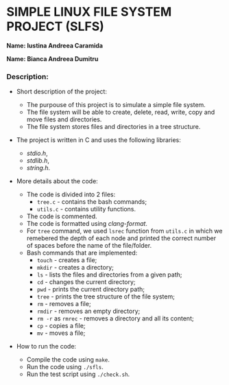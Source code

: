 # SIMPLE LINUX FILE SYSTEM PROJECT (SLFS)

**Name: Iustina Andreea Caramida**

**Name: Bianca Andreea Dumitru**

### Description:
* Short description of the project:
    * The purpouse of this project is to simulate a simple file system.
    * The file system will be able to create, delete, read, write, copy and move files and directories. 
    * The file system stores files and directories in a tree structure.

* The project is written in C and uses the following libraries:
    * *stdio.h*,
    * *stdlib.h*,
    * *string.h*.

* More details about the code:
    * The code is divided into 2 files:
        * `tree.c` - contains the bash commands;
        * `utils.c` - contains utility functions.
    * The code is commented.
    * The code is formatted using *clang-format*.
    * For `tree` command, we used `lsrec` function from `utils.c` in which we remebered the depth of each node and printed the correct number of spaces before the name of the file/folder.
    * Bash commands that are implemented:
        * `touch` - creates a file;
        * `mkdir` - creates a directory;
        * `ls` - lists the files and directories from a given path;
        * `cd` - changes the current directory;
        * `pwd` - prints the current directory path;
        * `tree` - prints the tree structure of the file system;
        * `rm` - removes a file;
        * `rmdir` - removes an empty directory;
        * `rm -r` as `rmrec` - removes a directory and all its content;
        * `cp` - copies a file;
        * `mv` - moves a file;

* How to run the code:
    * Compile the code using `make`.
    * Run the code using `./sfls`.
    * Run the test script using `./check.sh`.